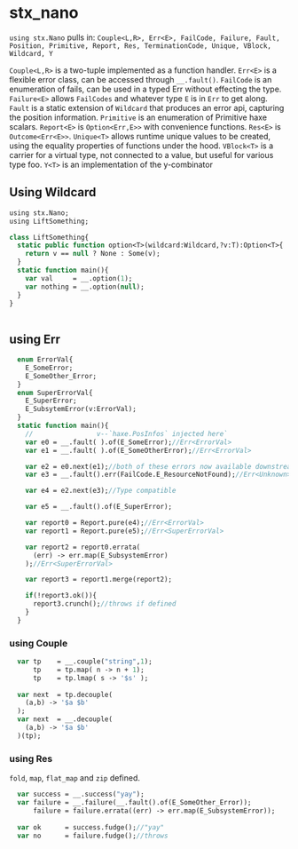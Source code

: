 # stx_nano

`using stx.Nano` pulls in: `Couple<L,R>, Err<E>, FailCode, Failure, Fault, Position, Primitive, Report, Res, TerminationCode, Unique, VBlock, Wildcard, Y`

`Couple<L,R>` is a two-tuple implemented as a function handler.
`Err<E>` is a flexible error class, can be accessed through `__.fault()`.
`FailCode` is an enumeration of fails, can be used in a typed Err<E> without effecting the type.
`Failure<E>` allows `FailCodes` and whatever type `E` is in `Err` to get along.
`Fault` is a static extension of `Wildcard` that produces an error api, capturing the position information.
`Primitive` is an enumeration of Primitive haxe scalars.
`Report<E>` is `Option<Err,E>>` with convenience functions.
`Res<E>` is `Outcome<Err<E>>`.
`Unique<T>` allows runtime unique values to be created, using the equality properties of functions under the hood.
`VBlock<T>` is a carrier for a virtual type, not connected to a value, but useful for various type foo.
`Y<T>`  is an implementation of the y-combinator


## Using Wildcard

```haxe
using stx.Nano;
using LiftSomething;

class LiftSomething{
  static public function option<T>(wildcard:Wildcard,?v:T):Option<T>{
    return v == null ? None : Some(v);
  }
  static function main(){
    var val     = __.option(1);
    var nothing = __.option(null);
  }
}
  

```

## using Err

```haxe
  enum ErrorVal{
    E_SomeError;
    E_SomeOther_Error;
  }
  enum SuperErrorVal{
    E_SuperError;
    E_SubsytemError(v:ErrorVal);
  }
  static function main(){
    //                v--`haxe.PosInfos` injected here`
    var e0 = __.fault( ).of(E_SomeError);//Err<ErrorVal>
    var e1 = __.fault( ).of(E_SomeOtherError);//Err<ErrorVal>

    var e2 = e0.next(e1);//both of these errors now available downstream.
    var e3 = __.fault().err(FailCode.E_ResourceNotFound);//Err<Unknown>;

    var e4 = e2.next(e3);//Type compatible

    var e5 = __.fault().of(E_SuperError);

    var report0 = Report.pure(e4);//Err<ErrorVal>
    var report1 = Report.pure(e5);//Err<SuperErrorVal>

    var report2 = report0.errata(
      (err) -> err.map(E_SubsystemError)
    );//Err<SuperErrorVal>

    var report3 = report1.merge(report2);

    if(!report3.ok()){
      report3.crunch();//throws if defined
    }
  }
```

### using Couple

```haxe
  var tp    = __.couple("string",1);
      tp    = tp.map( n -> n + 1);
      tp    = tp.lmap( s -> '$s' );
      
  var next  = tp.decouple(
    (a,b) -> '$a $b'
  );
  var next  = __.decouple(
    (a,b) -> '$a $b'
  )(tp);
```

### using Res

  `fold`, `map`, `flat_map` and `zip` defined.

```haxe
  var success = __.success("yay");
  var failure = __.failure(__.fault().of(E_SomeOther_Error));
      failure = failure.errata((err) -> err.map(E_SubsystemError));
  
  var ok      = success.fudge();//"yay"
  var no      = failure.fudge();//throws
```